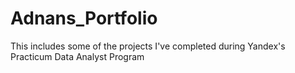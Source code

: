 # Adnans_Portfolio
This includes some of the projects I've completed during Yandex's Practicum Data Analyst Program
